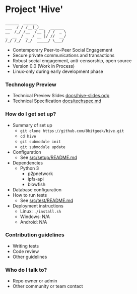 # Project 'Hive'
```
______  ______             
___  / / /__(_)__   ______ 
__  /_/ /__  /__ | / /  _ \
_  __  / _  / __ |/ //  __/
/_/ /_/  /_/  _____/ \___/ 

```

* Contemporary Peer-to-Peer Social Engagement
* Secure private communications and transactions
* Robust social engagement, anti-censorship, open source
* Version 0.0 (Work in Process)
* Linux-only during early development phase

### Technology Preview

* Technical Preview Slides [docs/hive-slides.odp](https://github.com/8bitgeek/hive/blob/master/docs/hive-slides.odp?raw=true)
* Technical Specification [docs/techspec.md](docs/techspec.md)

### How do I get set up?

* Summary of set up
  - `git clone https://github.com/8bitgeek/hive.git`
  - `cd hive`
  - `git submodule init`
  - `git submodule update`
* Configuration
  - See [src/setup/README.md](src/setup/README.md)
* Dependencies
  - Python 3
    - p2pnetwork
    - ipfs-api
    - blowfish
* Database configuration
* How to run tests
  * See [src/test/README.md](src/test/README.md)
* Deployment instructions
  - Linux: `./install.sh`
  - Windows: N/A
  - Android: N/A

### Contribution guidelines

* Writing tests
* Code review
* Other guidelines

### Who do I talk to?

* Repo owner or admin
* Other community or team contact

